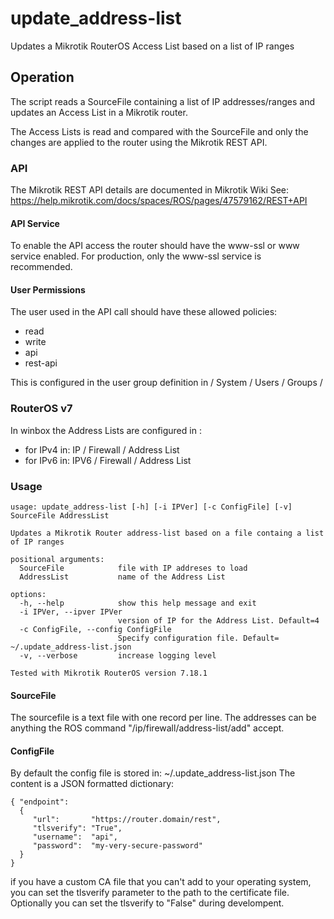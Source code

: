 # update_address-list
Updates a Mikrotik RouterOS Access List based on a list of IP ranges

## Operation
The script reads a SourceFile containing a list of IP addresses/ranges and updates an Access List in a Mikrotik router.

The Access Lists is read and compared with the SourceFile and only the changes are applied to the router using the Mikrotik REST API.

### API
The Mikrotik REST API details are documented in Mikrotik Wiki
See: https://help.mikrotik.com/docs/spaces/ROS/pages/47579162/REST+API


#### API Service
To enable the API access the router should have the www-ssl or www service enabled.
For production, only the www-ssl service is recommended.

#### User Permissions
The user used in the API call should have these allowed policies:
- read
- write
- api
- rest-api

This is configured in the user group definition in / System / Users / Groups /

### RouterOS v7
In winbox the Address Lists are configured in :
 - for IPv4 in: IP / Firewall / Address List
 - for IPv6 in: IPV6 / Firewall / Address List


### Usage
    usage: update_address-list [-h] [-i IPVer] [-c ConfigFile] [-v] SourceFile AddressList
    
    Updates a Mikrotik Router address-list based on a file containg a list of IP ranges
    
    positional arguments:
      SourceFile            file with IP addreses to load
      AddressList           name of the Address List
    
    options:
      -h, --help            show this help message and exit
      -i IPVer, --ipver IPVer
                            version of IP for the Address List. Default=4
      -c ConfigFile, --config ConfigFile
                            Specify configuration file. Default= ~/.update_address-list.json
      -v, --verbose         increase logging level
    
    Tested with Mikrotik RouterOS version 7.18.1


#### SourceFile
The sourcefile is a text file with one record per line. The addresses can be anything the ROS command "/ip/firewall/address-list/add" accept.


#### ConfigFile
By default the config file is stored in:  ~/.update_address-list.json
The content is a JSON formatted dictionary:

    { "endpoint":
      {
         "url":       "https://router.domain/rest",
         "tlsverify": "True",
         "username":  "api",
         "password":  "my-very-secure-password"
      }
    }

if you have a custom CA file that you can't add to your operating system, you can set the tlsverify parameter to the path to the certificate file.
Optionally you can set the tlsverify to "False" during develompent.

